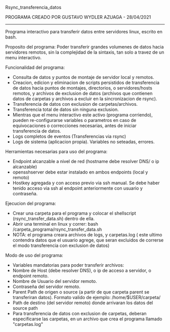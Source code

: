 Rsync_transferencia_datos

PROGRAMA CREADO POR GUSTAVO WYDLER AZUAGA - 28/04/2021

---------------------------------------------------------------------------------------------------------------------------------------

Programa interactivo para transferir datos entre servidores linux, escrito en bash.

Proposito del programa: Poder transferir grandes volumenes de datos hacia servidores remotos, sin la complejidad de la sintaxis, tan solo a travez de un menu interactivo.

Funcionalidad del programa:

- Consulta de datos y puntos de montaje de servidor local y remotos.
- Creacion, edicion y eliminacion de scripts persistidos de transferencia de datos hacia puntos de montajes, directorios, o servidores/hosts remotos, y archivos de exclusion de datos (archivos que contienen datos de carpetas y archivos a excluir en la sincronizacion de rsync).
- Transferencia de datos con exclusion de carpetas/archivos.
- Transferencia total de datos sin ninguna exclusion.
- Mientras que el menu interactivo este activo (programa corriendo), pueden re-configurarse variables o parametros en caso de equivocaciones o correcciones necesarias, antes de iniciar transferencia de datos.
- Logs completos de eventos (Transferencias via rsync)
- Logs de sistema (aplicacion propia). Variables no seteadas, errores. 


Herramientas necesarias para uso del programa:

- Endpoint alcanzable a nivel de red (hostname debe resolver DNS/ o ip alcanzable)
- opensshserver debe estar instalado en ambos endpoints (local y remoto)
- Hostkey agregada y con acceso previo via ssh manual. Se debe haber tenido acceso via ssh al endpoint anteriormente con usuario y contraseña.

Ejecucion del programa:

- Crear una carpeta para el programa y colocar el shellscript (rsync_transfer_data.sh) dentro de ella. 
- Abrir una terminal en linux y correr: bash /carpeta_programa/rsync_transfer_data.sh
- NOTA: el programa creara archivos de logs, y carpetas.log ( este ultimo contendra datos que el usuario agrege, que seran excluidos de correrse el modo transferencia con exclusion de datos)

Modo de uso del programa: 

- Variables mandatorias para poder transferir archivos:
- Nombre de Host (debe resolver DNS), o ip de acceso a servidor, o endpoint remoto.
- Nombre de Usuario del servidor remoto.
- Contraseña del servidor remoto.
- Parent Path de origen o source (a partir de que carpeta parent se transferiran datos). Formato valido de ejemplo: /home/$USER/carpeta/
- Path de destino (del servidor remoto) donde arrivaran los datos del source path
- Para transferencia de datos con exclusion de carpetas, deberan especificarse las carpetas, en un archivo que crea el programa llamado "carpetas.log"
